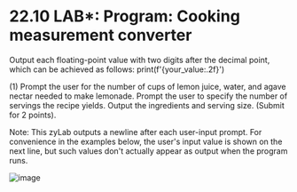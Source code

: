 # 22.10 LAB*: Program: Cooking measurement converter
Output each floating-point value with two digits after the decimal point, which can be achieved as follows:
print(f'{your_value:.2f}')

(1) Prompt the user for the number of cups of lemon juice, water, and agave nectar needed to make lemonade. Prompt the user to specify the number of servings the recipe yields. Output the ingredients and serving size. (Submit for 2 points).

Note: This zyLab outputs a newline after each user-input prompt. For convenience in the examples below, the user's input value is shown on the next line, but such values don't actually appear as output when the program runs.

![image](https://github.com/PonguTracer/Cooking_converter/assets/67764701/e0834e2e-1a26-47c5-b6e9-cd526ad81c34)
